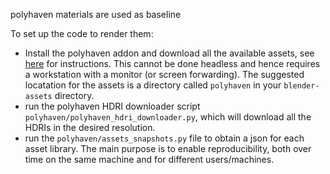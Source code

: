 polyhaven materials are used as baseline



To set up the code to render them:
- Install the polyhaven addon and download all the available assets, see [here](https://github.com/Poly-Haven/polyhavenassets) for instructions. This cannot be done headless and hence requires a workstation with a monitor (or screen forwarding). The suggested locatation for the assets is a directory called `polyhaven` in your `blender-assets` directory.
- run the polyhaven HDRI downloader script `polyhaven/polyhaven_hdri_downloader.py`, which will download all the HDRIs in the desired resolution.
- run the `polyhaven/assets_snapshots.py` file to obtain a json for each asset library. The main purpose is to enable reproducibility, both over time on the same machine and for different users/machines.
